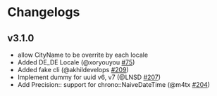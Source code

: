 # Changelogs
## v3.1.0
- allow CityName to be overrite by each locale
- Added DE_DE Locale (@xoryouyou [#75](https://github.com/cksac/fake-rs/pull/75))
- Added fake cli (@akhildevelops [#209](https://github.com/cksac/fake-rs/pull/209))
- Implement dummy for uuid v6, v7 (@LNSD [#207](https://github.com/cksac/fake-rs/pull/207))
- Add Precision::<N> support for chrono::NaiveDateTime (@m4tx [#204](https://github.com/cksac/fake-rs/pull/204))



